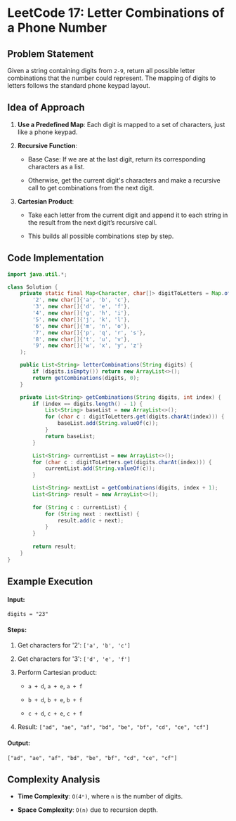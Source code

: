 # LeetCode 17: Letter Combinations of a Phone Number

## Problem Statement

Given a string containing digits from `2-9`, return all possible letter combinations that the number could represent. The mapping of digits to letters follows the standard phone keypad layout.

## Idea of Approach

1. **Use a Predefined Map**: Each digit is mapped to a set of characters, just like a phone keypad.
    
2. **Recursive Function**:
    
    - Base Case: If we are at the last digit, return its corresponding characters as a list.
        
    - Otherwise, get the current digit's characters and make a recursive call to get combinations from the next digit.
        
3. **Cartesian Product**:
    
    - Take each letter from the current digit and append it to each string in the result from the next digit’s recursive call.
        
    - This builds all possible combinations step by step.
        

## Code Implementation

```java
import java.util.*;

class Solution {
    private static final Map<Character, char[]> digitToLetters = Map.of(
        '2', new char[]{'a', 'b', 'c'},
        '3', new char[]{'d', 'e', 'f'},
        '4', new char[]{'g', 'h', 'i'},
        '5', new char[]{'j', 'k', 'l'},
        '6', new char[]{'m', 'n', 'o'},
        '7', new char[]{'p', 'q', 'r', 's'},
        '8', new char[]{'t', 'u', 'v'},
        '9', new char[]{'w', 'x', 'y', 'z'}
    );

    public List<String> letterCombinations(String digits) {
        if (digits.isEmpty()) return new ArrayList<>();
        return getCombinations(digits, 0);
    }

    private List<String> getCombinations(String digits, int index) {
        if (index == digits.length() - 1) {
            List<String> baseList = new ArrayList<>();
            for (char c : digitToLetters.get(digits.charAt(index))) {
                baseList.add(String.valueOf(c));
            }
            return baseList;
        }

        List<String> currentList = new ArrayList<>();
        for (char c : digitToLetters.get(digits.charAt(index))) {
            currentList.add(String.valueOf(c));
        }

        List<String> nextList = getCombinations(digits, index + 1);
        List<String> result = new ArrayList<>();
        
        for (String c : currentList) {
            for (String next : nextList) {
                result.add(c + next);
            }
        }
        
        return result;
    }
}
```

## Example Execution

#### Input:

```plaintext
digits = "23"
```

#### Steps:

1. Get characters for '2': `['a', 'b', 'c']`
    
2. Get characters for '3': `['d', 'e', 'f']`
    
3. Perform Cartesian product:
    
    - `a + d`, `a + e`, `a + f`
        
    - `b + d`, `b + e`, `b + f`
        
    - `c + d`, `c + e`, `c + f`
        
4. Result: `["ad", "ae", "af", "bd", "be", "bf", "cd", "ce", "cf"]`
    

#### Output:

```plaintext
["ad", "ae", "af", "bd", "be", "bf", "cd", "ce", "cf"]
```

## Complexity Analysis

- **Time Complexity**: `O(4ⁿ)`, where `n` is the number of digits.
    
- **Space Complexity**: `O(n)` due to recursion depth.
    

